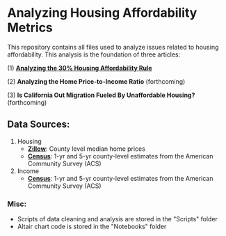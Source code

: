# Analyzing Housing Affordability Metrics

This repository contains all files used to analyze issues related to housing affordability. This analysis is the foundation of three articles:

(1) [**Analyzing the 30% Housing Affordability Rule**](https://hassenmorad.github.io/housing_30.html)

(2) **Analyzing the Home Price-to-Income Ratio** (forthcoming)

(3) **Is California Out Migration Fueled By Unaffordable Housing?** (forthcoming)

## Data Sources:
1. Housing
    - [**Zillow**](https://www.zillow.com/research/data/): County level median home prices
    - [**Census**](https://data.census.gov/cedsci/): 1-yr and 5-yr county-level estimates from the American Community Survey (ACS)
2. Income
    - [**Census**](https://data.census.gov/cedsci/): 1-yr and 5-yr county-level estimates from the American Community Survey (ACS)

### Misc:
- Scripts of data cleaning and analysis are stored in the "Scripts" folder
- Altair chart code is stored in the "Notebooks" folder
